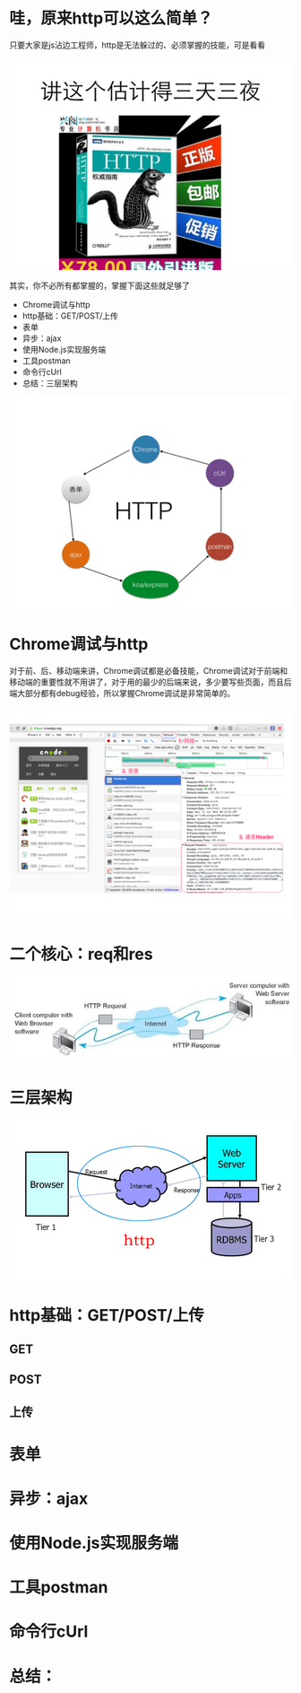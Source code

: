 # 哇，原来http可以这么简单？

只要大家是js沾边工程师，http是无法躲过的、必须掌握的技能，可是看看

![Wilddog.005](img/wilddog.005.jpeg)

其实，你不必所有都掌握的，掌握下面这些就足够了

- Chrome调试与http
- http基础：GET/POST/上传
- 表单
- 异步：ajax
- 使用Node.js实现服务端
- 工具postman
- 命令行cUrl
- 总结：三层架构

![Wilddog.006](img/wilddog.006.jpeg)

# Chrome调试与http

对于前、后、移动端来讲，Chrome调试都是必备技能，Chrome调试对于前端和移动端的重要性就不用讲了，对于用的最少的后端来说，多少要写些页面，而且后端大部分都有debug经验，所以掌握Chrome调试是非常简单的。

![Wilddog.007](img/wilddog.007.jpeg)

# 二个核心：req和res

![2](img/2.jpg)

# 三层架构

![Three Tier Architecture](img/three-tier-architecture.png)

# http基础：GET/POST/上传

## GET


## POST

## 上传


# 表单



# 异步：ajax
# 使用Node.js实现服务端
# 工具postman
# 命令行cUrl
# 总结：